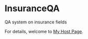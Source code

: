 # InsuranceQA
QA system on insurance fields

For details, welcome to [My Host Page](http://skyhigh233.com/blog/2016/10/31/qa-insurance/).
